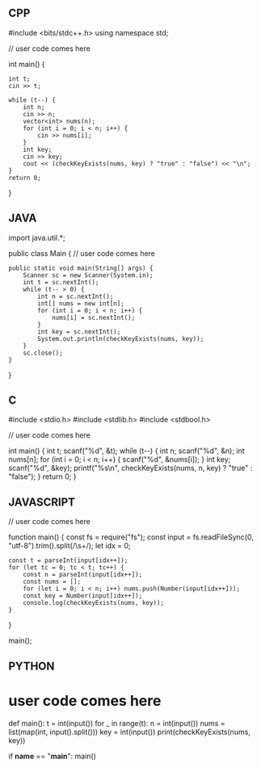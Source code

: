 ## CPP

#include <bits/stdc++.h>
using namespace std;

// user code comes here


int main() {

    int t;
    cin >> t;

    while (t--) {
        int n;
        cin >> n;
        vector<int> nums(n);
        for (int i = 0; i < n; i++) {
            cin >> nums[i];
        }
        int key;
        cin >> key;
        cout << (checkKeyExists(nums, key) ? "true" : "false") << "\n";
    }
    return 0;
}


## JAVA

import java.util.*;

public class Main {
    // user code comes here
   

    public static void main(String[] args) {
        Scanner sc = new Scanner(System.in);
        int t = sc.nextInt();
        while (t-- > 0) {
            int n = sc.nextInt();
            int[] nums = new int[n];
            for (int i = 0; i < n; i++) {
                nums[i] = sc.nextInt();
            }
            int key = sc.nextInt();
            System.out.println(checkKeyExists(nums, key));
        }
        sc.close();
    }
}


## C

#include <stdio.h>
#include <stdlib.h>
#include <stdbool.h>

// user code comes here


int main() {
    int t;
    scanf("%d", &t);
    while (t--) {
        int n;
        scanf("%d", &n);
        int nums[n];
        for (int i = 0; i < n; i++) {
            scanf("%d", &nums[i]);
        }
        int key;
        scanf("%d", &key);
        printf("%s\n", checkKeyExists(nums, n, key) ? "true" : "false");
    }
    return 0;
}


## JAVASCRIPT

// user code comes here


function main() {
    const fs = require("fs");
    const input = fs.readFileSync(0, "utf-8").trim().split(/\s+/);
    let idx = 0;

    const t = parseInt(input[idx++]);
    for (let tc = 0; tc < t; tc++) {
        const n = parseInt(input[idx++]);
        const nums = [];
        for (let i = 0; i < n; i++) nums.push(Number(input[idx++]));
        const key = Number(input[idx++]);
        console.log(checkKeyExists(nums, key));
    }
}

main();


## PYTHON

# user code comes here


def main():
    t = int(input())
    for _ in range(t):
        n = int(input())
        nums = list(map(int, input().split()))
        key = int(input())
        print(checkKeyExists(nums, key))

if __name__ == "__main__":
    main()
